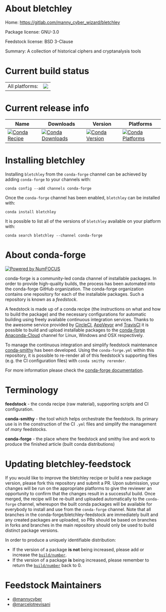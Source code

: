 About bletchley
===============

Home: https://gitlab.com/manny_cyber_wizard/bletchley

Package license: GNU-3.0

Feedstock license: BSD 3-Clause

Summary: A collection of historical ciphers and cryptanalysis tools



Current build status
====================


<table>
  <tr>
    <td>All platforms:</td>
    <td>
      <a href="https://dev.azure.com/conda-forge/feedstock-builds/_build/latest?definitionId=6780&branchName=master">
        <img src="https://dev.azure.com/conda-forge/feedstock-builds/_apis/build/status/bletchley-feedstock?branchName=master">
      </a>
    </td>
  </tr>
</table>

Current release info
====================

| Name | Downloads | Version | Platforms |
| --- | --- | --- | --- |
| [![Conda Recipe](https://img.shields.io/badge/recipe-bletchley-green.svg)](https://anaconda.org/conda-forge/bletchley) | [![Conda Downloads](https://img.shields.io/conda/dn/conda-forge/bletchley.svg)](https://anaconda.org/conda-forge/bletchley) | [![Conda Version](https://img.shields.io/conda/vn/conda-forge/bletchley.svg)](https://anaconda.org/conda-forge/bletchley) | [![Conda Platforms](https://img.shields.io/conda/pn/conda-forge/bletchley.svg)](https://anaconda.org/conda-forge/bletchley) |

Installing bletchley
====================

Installing `bletchley` from the `conda-forge` channel can be achieved by adding `conda-forge` to your channels with:

```
conda config --add channels conda-forge
```

Once the `conda-forge` channel has been enabled, `bletchley` can be installed with:

```
conda install bletchley
```

It is possible to list all of the versions of `bletchley` available on your platform with:

```
conda search bletchley --channel conda-forge
```


About conda-forge
=================

[![Powered by NumFOCUS](https://img.shields.io/badge/powered%20by-NumFOCUS-orange.svg?style=flat&colorA=E1523D&colorB=007D8A)](http://numfocus.org)

conda-forge is a community-led conda channel of installable packages.
In order to provide high-quality builds, the process has been automated into the
conda-forge GitHub organization. The conda-forge organization contains one repository
for each of the installable packages. Such a repository is known as a *feedstock*.

A feedstock is made up of a conda recipe (the instructions on what and how to build
the package) and the necessary configurations for automatic building using freely
available continuous integration services. Thanks to the awesome service provided by
[CircleCI](https://circleci.com/), [AppVeyor](https://www.appveyor.com/)
and [TravisCI](https://travis-ci.org/) it is possible to build and upload installable
packages to the [conda-forge](https://anaconda.org/conda-forge)
[Anaconda-Cloud](https://anaconda.org/) channel for Linux, Windows and OSX respectively.

To manage the continuous integration and simplify feedstock maintenance
[conda-smithy](https://github.com/conda-forge/conda-smithy) has been developed.
Using the ``conda-forge.yml`` within this repository, it is possible to re-render all of
this feedstock's supporting files (e.g. the CI configuration files) with ``conda smithy rerender``.

For more information please check the [conda-forge documentation](https://conda-forge.org/docs/).

Terminology
===========

**feedstock** - the conda recipe (raw material), supporting scripts and CI configuration.

**conda-smithy** - the tool which helps orchestrate the feedstock.
                   Its primary use is in the construction of the CI ``.yml`` files
                   and simplify the management of *many* feedstocks.

**conda-forge** - the place where the feedstock and smithy live and work to
                  produce the finished article (built conda distributions)


Updating bletchley-feedstock
============================

If you would like to improve the bletchley recipe or build a new
package version, please fork this repository and submit a PR. Upon submission,
your changes will be run on the appropriate platforms to give the reviewer an
opportunity to confirm that the changes result in a successful build. Once
merged, the recipe will be re-built and uploaded automatically to the
`conda-forge` channel, whereupon the built conda packages will be available for
everybody to install and use from the `conda-forge` channel.
Note that all branches in the conda-forge/bletchley-feedstock are
immediately built and any created packages are uploaded, so PRs should be based
on branches in forks and branches in the main repository should only be used to
build distinct package versions.

In order to produce a uniquely identifiable distribution:
 * If the version of a package **is not** being increased, please add or increase
   the [``build/number``](https://conda.io/docs/user-guide/tasks/build-packages/define-metadata.html#build-number-and-string).
 * If the version of a package **is** being increased, please remember to return
   the [``build/number``](https://conda.io/docs/user-guide/tasks/build-packages/define-metadata.html#build-number-and-string)
   back to 0.

Feedstock Maintainers
=====================

* [@mannycyber](https://github.com/mannycyber/)
* [@marcelotrevisani](https://github.com/marcelotrevisani/)

